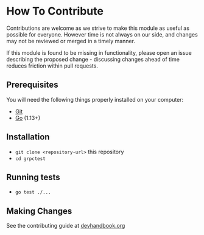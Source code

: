 # How To Contribute

Contributions are welcome as we strive to make this module as useful as
possible for everyone. However time is not always on our side, and changes may
not be reviewed or merged in a timely manner.

If this module is found to be missing in functionality, please open an issue
describing the proposed change - discussing changes ahead of time reduces
friction within pull requests.

## Prerequisites

You will need the following things properly installed on your computer:

- [Git](https://git-scm.com/)
- [Go](https://go.dev/) (1.13+)

## Installation

- `git clone <repository-url>` this repository
- `cd grpctest`

## Running tests

- `go test ./...`

## Making Changes

See the contributing guide at
[devhandbook.org](https://devhandbook.org/contributing)
